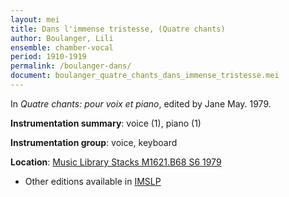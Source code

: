 ```yaml
---
layout: mei
title: Dans l'immense tristesse, (Quatre chants)
author: Boulanger, Lili
ensemble: chamber-vocal
period: 1910-1919
permalink: /boulanger-dans/
document: boulanger_quatre_chants_dans_immense_tristesse.mei
---
```


In *Quatre chants: pour voix et piano*, edited by Jane May. 1979.

**Instrumentation summary**: voice (1), piano (1)

**Instrumentation group**: voice, keyboard

**Location**: <a href="https://tufts-primo.hosted.exlibrisgroup.com/permalink/f/bnf7qa/01TUN_ALMA21101047520003851" target="_blank">Music Library Stacks  M1621.B68 S6 1979</a>
- Other editions available in <a href="https://imslp.org/wiki/Dans_l'immense_tristesse_(Boulanger%2C_Lili)" target="_blank">IMSLP</a>
